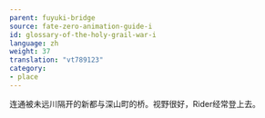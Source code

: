 ```yaml
---
parent: fuyuki-bridge
source: fate-zero-animation-guide-i
id: glossary-of-the-holy-grail-war-i
language: zh
weight: 37
translation: "vt789123"
category:
- place
---
```


连通被未远川隔开的新都与深山町的桥。视野很好，Rider经常登上去。
